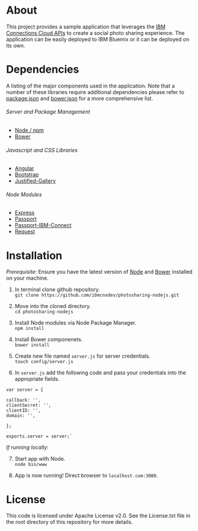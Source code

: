# About

This project provides a sample application that leverages the [IBM Connections Cloud APIs](https://developer.ibm.com/social/) to create a social photo sharing experience. The application can be easily deployed to IBM Bluemix or it can be deployed on its own.

# Dependencies

A listing of the major components used in the application. Note that a number of these libraries require additional dependencies please refer to [package.json](https://github.com/ibmcnxdev/photosharing-nodejs/blob/master/package.json) and [bower.json](https://github.com/ibmcnxdev/photosharing-nodejs/blob/master/bower.json) for a more comprehensive list.

###### Server and Package Management
* [Node / npm](https://nodejs.org)
* [Bower](http://bower.io/)

###### Javascript and CSS Libraries
* [Angular](https://github.com/angular/angular.js)
* [Bootstrap](https://github.com/twbs/bootstrap)
* [Justified-Gallery](https://github.com/miromannino/Justified-Gallery)

###### Node Modules
* [Express](https://github.com/https://github.com/strongloop/express)
* [Passport](https://github.com/jaredhanson/passport)
* [Passport-IBM-Connect](https://github.com/benkroeger/passport-ibm-connections-cloud)
* [Request](https://github.com/request/request)

# Installation

*Prerequisite*: Ensure you have the latest version of [Node](https://nodejs.org) and [Bower](http://bower.io/) installed on your machine.

1. In terminal clone github repository.  
`git clone https://github.com/ibmcnxdev/photosharing-nodejs.git`  

2. Move into the cloned directory.    
`cd photosharing-nodejs`  

3. Install Node modules via Node Package Manager.    
`npm install`  

4. Install Bower componenets.  
`bower install`  

5. Create new file named `server.js` for server credentials.  
`touch config/server.js` 

6. In `server.js` add the following code and pass your credentials into the appropriate fields.
```
var server = {

callback: '',
clientSecret: '',
clientID: '',
domain: '',

};

exports.server = server;`
```
*If running locally*:  

7. Start app with Node.  
`node bin/www`  

8. App is now running! Direct browser to `localhost.com:3000`.  

# License

This code is licensed under Apache License v2.0. See the License.txt file in the root directory of this repository for more details.


